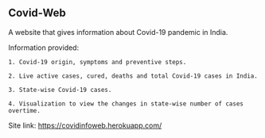 ## Covid-Web

A website that gives information about Covid-19 pandemic in India.

Information provided:

    1. Covid-19 origin, symptoms and preventive steps.
    
    2. Live active cases, cured, deaths and total Covid-19 cases in India.
    
    3. State-wise Covid-19 cases.
    
    4. Visualization to view the changes in state-wise number of cases overtime.
    
Site link: https://covidinfoweb.herokuapp.com/
